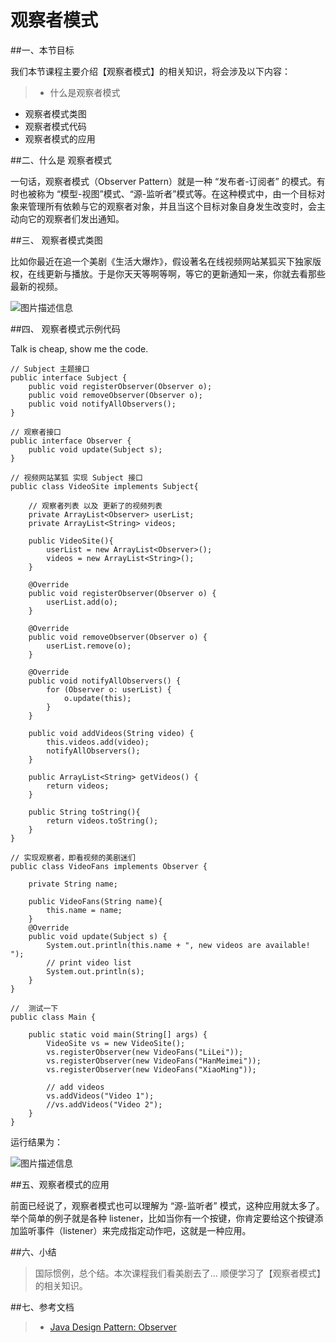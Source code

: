 # 观察者模式


##一、本节目标

我们本节课程主要介绍【观察者模式】的相关知识，将会涉及以下内容：

> * 什么是观察者模式
* 观察者模式类图
* 观察者模式代码
* 观察者模式的应用


##二、什么是 观察者模式

一句话，观察者模式（Observer Pattern）就是一种 “发布者-订阅者” 的模式。有时也被称为 “模型-视图”模式、“源-监听者”模式等。在这种模式中，由一个目标对象来管理所有依赖与它的观察者对象，并且当这个目标对象自身发生改变时，会主动向它的观察者们发出通知。


##三、 观察者模式类图

比如你最近在追一个美剧《生活大爆炸》，假设著名在线视频网站某狐买下独家版权，在线更新与播放。于是你天天等啊等啊，等它的更新通知一来，你就去看那些最新的视频。


![图片描述信息](https://dn-anything-about-doc.qbox.me/userid46108labid878time1429080230133?watermark/1/image/aHR0cDovL3N5bC1zdGF0aWMucWluaXVkbi5jb20vaW1nL3dhdGVybWFyay5wbmc=/dissolve/60/gravity/SouthEast/dx/0/dy/10)

##四、 观察者模式示例代码

Talk is cheap, show me the code.

```
// Subject 主题接口
public interface Subject {
    public void registerObserver(Observer o);
    public void removeObserver(Observer o);
    public void notifyAllObservers();
}

// 观察者接口
public interface Observer {
    public void update(Subject s);
}

// 视频网站某狐 实现 Subject 接口
public class VideoSite implements Subject{
 
    // 观察者列表 以及 更新了的视频列表
    private ArrayList<Observer> userList;
    private ArrayList<String> videos;
 
    public VideoSite(){
        userList = new ArrayList<Observer>();
        videos = new ArrayList<String>();
    }
 
    @Override
    public void registerObserver(Observer o) {
        userList.add(o);
    }
 
    @Override
    public void removeObserver(Observer o) {
        userList.remove(o);
    }
 
    @Override
    public void notifyAllObservers() {
        for (Observer o: userList) {
            o.update(this);
        }
    }
 
    public void addVideos(String video) {
        this.videos.add(video);
        notifyAllObservers();
    }
 
    public ArrayList<String> getVideos() {
        return videos;
    }
 
    public String toString(){
        return videos.toString();
    }
}

// 实现观察者，即看视频的美剧迷们
public class VideoFans implements Observer {
 
    private String name;
 
    public VideoFans(String name){
        this.name = name;
    }
    @Override
    public void update(Subject s) {
        System.out.println(this.name + ", new videos are available! ");
        // print video list
        System.out.println(s);
    }
}

//  测试一下
public class Main {
 
    public static void main(String[] args) {
        VideoSite vs = new VideoSite();
        vs.registerObserver(new VideoFans("LiLei"));
        vs.registerObserver(new VideoFans("HanMeimei"));
        vs.registerObserver(new VideoFans("XiaoMing"));
 
        // add videos
        vs.addVideos("Video 1");
        //vs.addVideos("Video 2");
    }
}

```

运行结果为：

![图片描述信息](https://dn-anything-about-doc.qbox.me/userid46108labid878time1429498396393?watermark/1/image/aHR0cDovL3N5bC1zdGF0aWMucWluaXVkbi5jb20vaW1nL3dhdGVybWFyay5wbmc=/dissolve/60/gravity/SouthEast/dx/0/dy/10)


##五、观察者模式的应用

前面已经说了，观察者模式也可以理解为 “源-监听者” 模式，这种应用就太多了。举个简单的例子就是各种 listener，比如当你有一个按键，你肯定要给这个按键添加监听事件（listener）来完成指定动作吧，这就是一种应用。

##六、小结

> 国际惯例，总个结。本次课程我们看美剧去了... 顺便学习了【观察者模式】的相关知识。


##七、参考文档

> * [Java Design Pattern: Observer](http://www.programcreek.com/2011/01/an-java-example-of-observer-pattern/)
